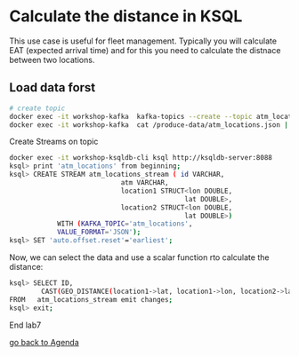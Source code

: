 # Calculate the distance in KSQL
This use case is useful for fleet management. Typically you will calculate EAT (expected arrival time) and for this you need to calculate the distnace between two locations.

## Load data forst
```bash
# create topic
docker exec -it workshop-kafka  kafka-topics --create --topic atm_locations --bootstrap-server localhost:9092
docker exec -it workshop-kafka  cat /produce-data/atm_locations.json | kafka-console-producer --topic atm_locations --broker-list localhost:9092
```
Create Streams on topic
```bash
docker exec -it workshop-ksqldb-cli ksql http://ksqldb-server:8088
ksql> print 'atm_locations' from beginning;
ksql> CREATE STREAM atm_locations_stream ( id VARCHAR,
                            atm VARCHAR,
                            location1 STRUCT<lon DOUBLE,
                                            lat DOUBLE>,
                            location2 STRUCT<lon DOUBLE,
                                            lat DOUBLE>)
            WITH (KAFKA_TOPIC='atm_locations',
            VALUE_FORMAT='JSON');
ksql> SET 'auto.offset.reset'='earliest';
```
Now, we can select the data and use a scalar function rto calculate the distance:
```bash
ksql> SELECT ID,
        CAST(GEO_DISTANCE(location1->lat, location1->lon, location2->lat, location2->lon, 'KM') AS INT) AS DISTANCE_BETWEEN_1and2_KM
FROM   atm_locations_stream emit changes;
ksql> exit;
```

End lab7

[go back to Agenda](https://github.com/ora0600/confluent-ksqldb-hands-on-workshop/blob/master/README.md#hands-on-agenda-and-labs)
